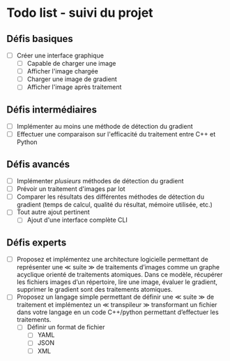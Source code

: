 # Todo list - suivi du projet

## Défis basiques

- [ ] Créer une interface graphique
  - [ ] Capable de charger une image
  - [ ] Afficher l'image chargée
  - [ ] Charger une image de gradient
  - [ ] Afficher l'image après traitement

## Défis intermédiaires

- [ ] Implémenter au moins une méthode de détection du gradient
- [ ] Effectuer une comparaison sur l'efficacité du traitement entre C++ et Python

## Défis avancés

- [ ] Implémenter _plusieurs_ méthodes de détection du gradient
- [ ] Prévoir un traitement d'images par lot
- [ ] Comparer les résultats des différentes méthodes de détection du gradient (temps de calcul, qualité du résultat, mémoire utilisée, etc.)
- [ ] Tout autre ajout pertinent
  - [ ] Ajout d'une interface complète CLI

## Défis experts

- [ ] Proposez et implémentez une architecture logicielle permettant de représenter une ≪ suite ≫ de traitements d’images comme un graphe acyclique orienté de traitements atomiques. Dans ce modèle, récupérer les fichiers images d’un répertoire, lire une image, évaluer le gradient, supprimer le gradient sont des traitements atomiques.
- [ ] Proposez un langage simple permettant de définir une ≪ suite ≫ de traitement et implémentez un ≪ transpileur ≫ transformant un fichier dans votre langage en un code C++/python permettant d’effectuer les traitements.
  - [ ] Définir un format de fichier
    - [ ] YAML
    - [ ] JSON
    - [ ] XML

